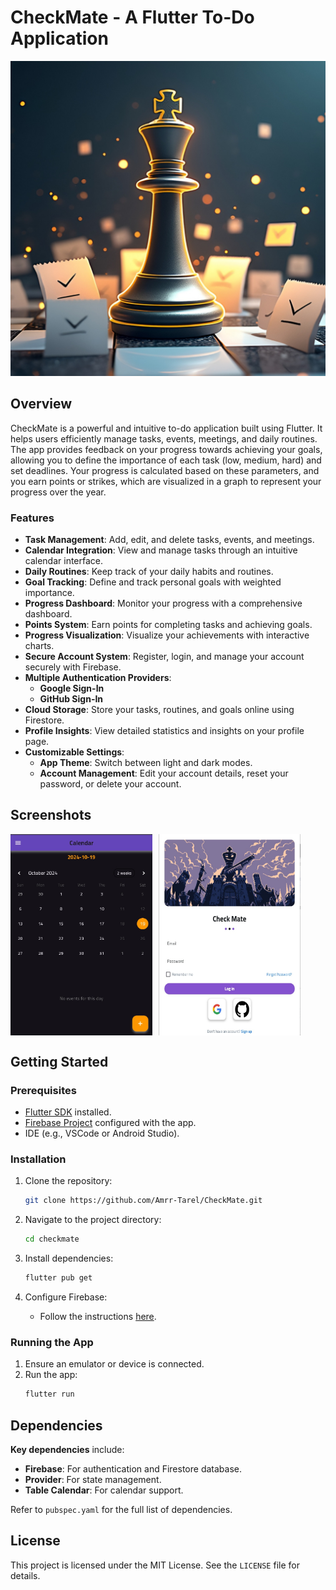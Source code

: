 # CheckMate - A Flutter To-Do Application

![CheckMate Logo](assets/app_icon.png) <!-- Add your logo image here -->

## Overview

CheckMate is a powerful and intuitive to-do application built using Flutter. It helps users efficiently manage tasks, events, meetings, and daily routines. The app provides feedback on your progress towards achieving your goals, allowing you to define the importance of each task (low, medium, hard) and set deadlines. Your progress is calculated based on these parameters, and you earn points or strikes, which are visualized in a graph to represent your progress over the year.

### Features

- **Task Management**: Add, edit, and delete tasks, events, and meetings.
- **Calendar Integration**: View and manage tasks through an intuitive calendar interface.
- **Daily Routines**: Keep track of your daily habits and routines.
- **Goal Tracking**: Define and track personal goals with weighted importance.
- **Progress Dashboard**: Monitor your progress with a comprehensive dashboard.
- **Points System**: Earn points for completing tasks and achieving goals.
- **Progress Visualization**: Visualize your achievements with interactive charts.
- **Secure Account System**: Register, login, and manage your account securely with Firebase.
- **Multiple Authentication Providers**:
  - **Google Sign-In**
  - **GitHub Sign-In**
- **Cloud Storage**: Store your tasks, routines, and goals online using Firestore.
- **Profile Insights**: View detailed statistics and insights on your profile page.
- **Customizable Settings**:
  - **App Theme**: Switch between light and dark modes.
  - **Account Management**: Edit your account details, reset your password, or delete your account.

## Screenshots

<div style="display: flex; gap: 10px;">
  <img src="Images/calendar.jpg" alt="Screenshot 1" width="45%">
  <img src="Images/log_in.jpg" alt="Screenshot 2" width="45%">
</div>

<!--<div style="display: flex; gap: 10px; margin-top: 10px;">
  <img src="Images/settings.jpg" alt="Screenshot 3" width="45%">
  <img src="Images/sign_up.jpg" alt="Screenshot 4" width="45%">
</div>-->

## Getting Started

### Prerequisites

- [Flutter SDK](https://flutter.dev/docs/get-started/install) installed.
- [Firebase Project](https://console.firebase.google.com/) configured with the app.
- IDE (e.g., VSCode or Android Studio).

### Installation

1. Clone the repository:
   ```bash
   git clone https://github.com/Amrr-Tarel/CheckMate.git
   ```
   
2. Navigate to the project directory:
   ```bash
   cd checkmate
   ```
   
3. Install dependencies:
   ```bash
   flutter pub get
   ```
   
4. Configure Firebase:
   - Follow the instructions [here](https://firebase.google.com/docs/flutter/setup?platform=android).

### Running the App

1. Ensure an emulator or device is connected.
2. Run the app:
   ```bash
   flutter run
   ```

## Dependencies

**Key dependencies** include:

- **Firebase**: For authentication and Firestore database.
- **Provider**: For state management.
- **Table Calendar**: For calendar support.

Refer to `pubspec.yaml` for the full list of dependencies.

## License

This project is licensed under the MIT License. See the `LICENSE` file for details.

